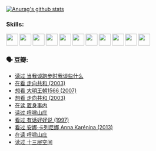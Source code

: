 
[![Anurag's github stats](https://github-readme-stats.vercel.app/api?username=w940853815)](https://github.com/anuraghazra/github-readme-stats)

### Skills:

<code><img height="32" src="https://cdn.jsdelivr.net/npm/simple-icons@v5/icons/python.svg"></code>
<code><img height="32" src="https://cdn.jsdelivr.net/npm/simple-icons@v5/icons/javascript.svg"></code>
<code><img height="32" src="https://cdn.jsdelivr.net/npm/simple-icons@v5/icons/django.svg"></code>
<code><img height="32" src="https://cdn.jsdelivr.net/npm/simple-icons@v5/icons/flask.svg"></code>
<code><img height="32" src="https://cdn.jsdelivr.net/npm/simple-icons@v5/icons/vuetify.svg"></code>
<code><img height="32" src="https://cdn.jsdelivr.net/npm/simple-icons@v5/icons/git.svg"></code>
<code><img height="32" src="https://cdn.jsdelivr.net/npm/simple-icons@v5/icons/docker.svg"></code>
<code><img height="32" src="https://cdn.jsdelivr.net/npm/simple-icons@v5/icons/postgresql.svg"></code>
<code><img height="32" src="https://cdn.jsdelivr.net/npm/simple-icons@v5/icons/elasticsearch.svg"></code>
<code><img height="32" src="https://cdn.jsdelivr.net/npm/simple-icons@v5/icons/macos.svg"></code>
<code><img height="32" src="https://cdn.jsdelivr.net/npm/simple-icons@v5/icons/linux.svg"></code>

### 🗣 豆瓣:

<!-- DOUBAN-ACTIVITIES:START -->
- [读过 当我谈跑步时我谈些什么](https://www.douban.com/people/136069238/status/3715422296/?_i=41672946)
- [在看 走向共和‎ (2003)](https://www.douban.com/people/136069238/status/3711470443/?_i=41672946)
- [想看 大明王朝1566‎ (2007)](https://www.douban.com/people/136069238/status/3710980213/?_i=41672946)
- [想看 走向共和‎ (2003)](https://www.douban.com/people/136069238/status/3710980002/?_i=41672946)
- [在读 置身事内](https://www.douban.com/people/136069238/status/3710472151/?_i=41672946)
- [读过 呼啸山庄](https://www.douban.com/people/136069238/status/3710470617/?_i=41672946)
- [看过 有话好好说‎ (1997)](https://www.douban.com/people/136069238/status/3709833172/?_i=41672946)
- [看过 安娜·卡列尼娜 Anna Karénina‎ (2013)](https://www.douban.com/people/136069238/status/3708942010/?_i=41672946)
- [在读 呼啸山庄](https://www.douban.com/people/136069238/status/3701626992/?_i=41672946)
- [读过 十三层空间](https://www.douban.com/people/136069238/status/3700755247/?_i=41672946)
<!-- DOUBAN-ACTIVITIES:END -->
<!--
**w940853815/w940853815** is a ✨ _special_ ✨ repository because its `README.md` (this file) appears on your GitHub profile.

Here are some ideas to get you started:

- 🔭 I’m currently working on ...
- 🌱 I’m currently learning ...
- 👯 I’m looking to collaborate on ...
- 🤔 I’m looking for help with ...
- 💬 Ask me about ...
- 📫 How to reach me: ...
- 😄 Pronouns: ...
- ⚡ Fun fact: ...
-->
